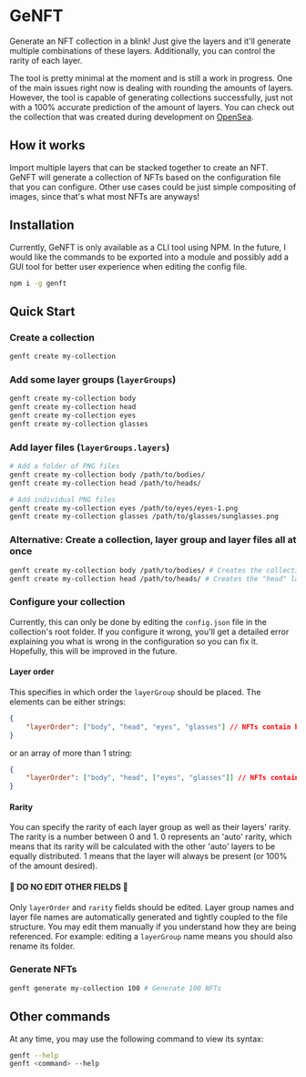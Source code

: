 # GeNFT

Generate an NFT collection in a blink! Just give the layers and it'll generate multiple combinations of these layers. Additionally, you can control the rarity of each layer.

The tool is pretty minimal at the moment and is still a work in progress. One of the main issues right now is dealing with rounding the amounts of layers. However, the tool is capable of generating collections successfully, just not with a 100% accurate prediction of the amount of layers. You can check out the collection that was created during development on [OpenSea](https://opensea.io/collection/logical-gates).

## How it works

Import multiple layers that can be stacked together to create an NFT. GeNFT will generate a collection of NFTs based on the configuration file that you can configure. Other use cases could be just simple compositing of images, since that's what most NFTs are anyways!

## Installation

Currently, GeNFT is only available as a CLI tool using NPM. In the future, I would like the commands to be exported into a module and possibly add a GUI tool for better user experience when editing the config file.

```bash
npm i -g genft
```

## Quick Start

### Create a collection

```bash
genft create my-collection
```

### Add some layer groups (`layerGroups`)

```bash
genft create my-collection body
genft create my-collection head
genft create my-collection eyes
genft create my-collection glasses
```

### Add layer files (`layerGroups.layers`)

```bash
# Add a folder of PNG files
genft create my-collection body /path/to/bodies/
genft create my-collection head /path/to/heads/

# Add individual PNG files
genft create my-collection eyes /path/to/eyes/eyes-1.png
genft create my-collection glasses /path/to/glasses/sunglasses.png
```

### Alternative: Create a collection, layer group and layer files all at once

```bash
genft create my-collection body /path/to/bodies/ # Creates the collection, the "body" layer group and imports the layer files
genft create my-collection head /path/to/heads/ # Creates the "head" layer group and imports the layer files
```

### Configure your collection

Currently, this can only be done by editing the `config.json` file in the collection's root folder. If you configure it wrong, you'll get a detailed error explaining you what is wrong in the configuration so you can fix it. Hopefully, this will be improved in the future.

#### Layer order

This specifies in which order the `layerGroup` should be placed. The elements can be either strings:

```json
{
    "layerOrder": ["body", "head", "eyes", "glasses"] // NFTs contain body, head, eyes, and glasses
}
```

or an array of more than 1 string:

```json
{
    "layerOrder": ["body", "head", ["eyes", "glasses"]] // NFTs contain body, head and either eyes OR glasses
}
```

#### Rarity

You can specify the rarity of each layer group as well as their layers' rarity. The rarity is a number between 0 and 1. 0 represents an 'auto' rarity, which means that its rarity will be calculated with the other 'auto' layers to be equally distributed. 1 means that the layer will always be present (or 100% of the amount desired).

#### 🤚 DO NO EDIT OTHER FIELDS 🛑

Only `layerOrder` and `rarity` fields should be edited. Layer group names and layer file names are automatically generated and tightly coupled to the file structure. You may edit them manually if you understand how they are being referenced. For example: editing a `layerGroup` name means you should also rename its folder.

### Generate NFTs

```bash
genft generate my-collection 100 # Generate 100 NFTs
```

## Other commands

At any time, you may use the following command to view its syntax:

```bash
genft --help
genft <command> --help
```

